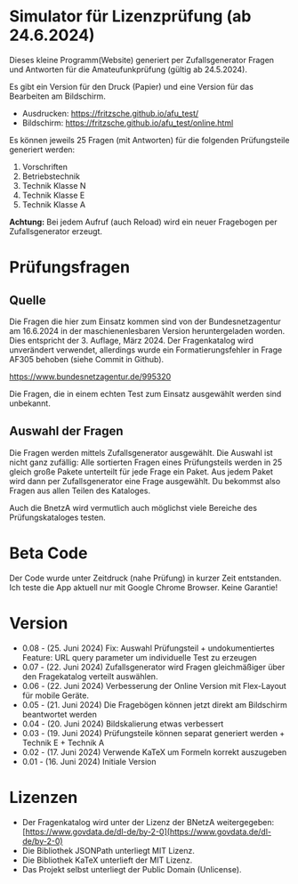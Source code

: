 # Simulator für Lizenzprüfung (ab 24.6.2024)
Dieses kleine Programm(Website) generiert per Zufallsgenerator Fragen und Antworten für die Amateufunkprüfung (gültig ab 24.5.2024).

Es gibt ein Version für den Druck (Papier) und eine Version für das Bearbeiten am Bildschirm.

* Ausdrucken: https://fritzsche.github.io/afu_test/
* Bildschirm: https://fritzsche.github.io/afu_test/online.html

Es können jeweils 25 Fragen (mit Antworten) für die folgenden Prüfungsteile generiert werden:

1) Vorschriften
2) Betriebstechnik
3) Technik Klasse N
4) Technik Klasse E
5) Technik Klasse A

__Achtung:__ Bei jedem Aufruf (auch Reload) wird ein neuer Fragebogen per Zufallsgenerator erzeugt.


# Prüfungsfragen

## Quelle 
Die Fragen die hier zum Einsatz kommen sind von der Bundesnetzagentur am 16.6.2024 in der maschienenlesbaren Version heruntergeladen worden.
Dies entspricht der 3. Auflage, März 2024.
Der Fragenkatalog wird unverändert verwendet, allerdings wurde ein Formatierungsfehler in Frage AF305 behoben (siehe Commit in Github).

https://www.bundesnetzagentur.de/995320

Die Fragen, die in einem echten Test zum Einsatz ausgewählt werden sind unbekannt.

## Auswahl der Fragen
Die Fragen werden mittels Zufallsgenerator ausgewählt. Die Auswahl ist nicht ganz zufällig: 
Alle sortierten Fragen eines Prüfungsteils werden in 25 gleich große Pakete unterteilt für jede Frage ein Paket. Aus jedem Paket wird dann per Zufallsgenerator eine Frage ausgewählt. Du bekommst also Fragen aus allen Teilen des Kataloges.

Auch die BnetzA wird vermutlich auch möglichst viele Bereiche des Prüfungskataloges testen.

# Beta Code
Der Code wurde unter Zeitdruck (nahe Prüfung) in kurzer Zeit entstanden. 
Ich teste die App aktuell nur mit Google Chrome Browser.
Keine Garantie!

# Version
* 0.08 - (25. Juni 2024) Fix: Auswahl Prüfungsteil + undokumentiertes Feature: URL query parameter um individuelle Test zu erzeugen
* 0.07 - (22. Juni 2024) Zufallsgenerator wird Fragen gleichmäßiger über den Fragekatalog verteilt auswählen.
* 0.06 - (22. Juni 2024) Verbesserung der Online Version mit Flex-Layout für mobile Geräte.
* 0.05 - (21. Juni 2024) Die Fragebögen können jetzt direkt am Bildschirm beantwortet werden
* 0.04 - (20. Juni 2024) Bildskalierung etwas verbessert
* 0.03 - (19. Juni 2024) Prüfungsteile können separat generiert werden + Technik E + Technik A
* 0.02 - (17. Juni 2024) Verwende KaTeX um Formeln korrekt auszugeben
* 0.01 - (16. Juni 2024) Initiale Version

# Lizenzen
* Der Fragenkatalog wird unter der Lizenz der BNetzA weitergegeben: [https://www.govdata.de/dl-de/by-2-0](https://www.govdata.de/dl-de/by-2-0)
* Die Bibliothek JSONPath unterliegt MIT Lizenz.
* Die Bibliothek KaTeX unterlieft der MIT Lizenz.
* Das Projekt selbst unterliegt der Public Domain (Unlicense).

